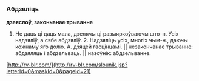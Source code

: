 ### Абдзяліць
**дзеяслоў, закончанае трыванне**

1. Не даць ці даць мала, дзелячы ці размяркоўваючы што-н. Усіх надзяліў, а сябе абдзяліў. 2. Надзяліць усіх, многіх чым-н., даючы кожнаму яго долю. А. дзяцей гасцінцамі. || незакончанае трыванне: абдзяляць і абдзельваць. || назоўнік: абдзельванне.

<a rel="author">[http://rv-blr.com/](http://rv-blr.com/slounik.jsp?letterId=0&maskId=0&pageId=21)</a>
